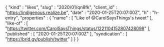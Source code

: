{
  "kind" : "likes",
  "slug" : "2020/01/qn8fk",
  "client_id" : "https://indigenous.realize.be",
  "date" : "2020-01-25T20:07:00Z",
  "h" : "h-entry",
  "properties" : {
    "name" : [ "Like of @CarolSaysThings's tweet" ],
    "like-of" : [ "https://twitter.com/CarolSaysThings/status/1221104152807428098" ],
    "published" : [ "2020-01-25T20:07:00Z" ],
    "syndication" : [ "https://brid.gy/publish/twitter" ]
  }
}
